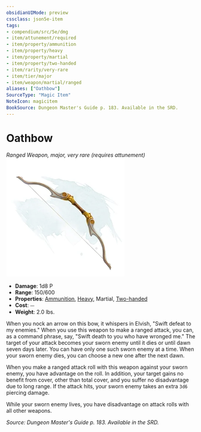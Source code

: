 ```yaml
---
obsidianUIMode: preview
cssclass: json5e-item
tags:
- compendium/src/5e/dmg
- item/attunement/required
- item/property/ammunition
- item/property/heavy
- item/property/martial
- item/property/two-handed
- item/rarity/very-rare
- item/tier/major
- item/weapon/martial/ranged
aliases: ["Oathbow"]
SourceType: "Magic Item"
NoteIcon: magicitem
BookSource: Dungeon Master's Guide p. 183. Available in the SRD.
---
```

# Oathbow
*Ranged Weapon, major, very rare (requires attunement)*  
![](https://raw.githubusercontent.com/5etools-mirror-2/5etools-img/main/items/DMG/Oathbow.webp#right)  

- **Damage**: 1d8 P
- **Range**: 150/600
- **Properties**: [Ammunition](/2-Mechanics/CLI/rules/item-properties.md#Ammunition), [Heavy](/2-Mechanics/CLI/rules/item-properties.md#Heavy), Martial, [Two-handed](/2-Mechanics/CLI/rules/item-properties.md#Two-handed)
- **Cost**: ⏤
- **Weight**: 2.0 lbs.

When you nock an arrow on this bow, it whispers in Elvish, "Swift defeat to my enemies." When you use this weapon to make a ranged attack, you can, as a command phrase, say, "Swift death to you who have wronged me." The target of your attack becomes your sworn enemy until it dies or until dawn seven days later. You can have only one such sworn enemy at a time. When your sworn enemy dies, you can choose a new one after the next dawn.

When you make a ranged attack roll with this weapon against your sworn enemy, you have advantage on the roll. In addition, your target gains no benefit from cover, other than total cover, and you suffer no disadvantage due to long range. If the attack hits, your sworn enemy takes an extra `3d6` piercing damage.

While your sworn enemy lives, you have disadvantage on attack rolls with all other weapons.

*Source: Dungeon Master's Guide p. 183. Available in the SRD.*